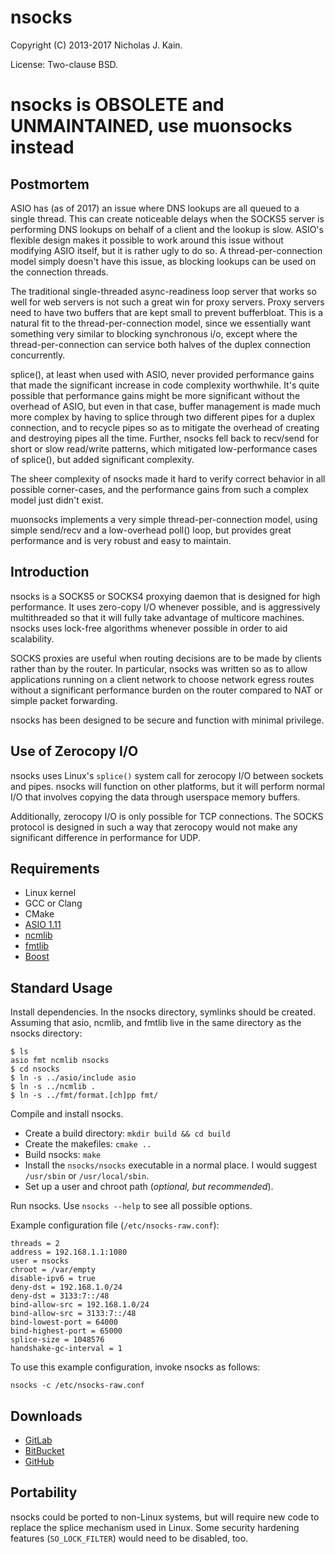 # nsocks
Copyright (C) 2013-2017 Nicholas J. Kain.

License: Two-clause BSD.

# nsocks is OBSOLETE and UNMAINTAINED, use muonsocks instead

## Postmortem

ASIO has (as of 2017) an issue where DNS lookups are all queued to a single
thread.  This can create noticeable delays when the SOCKS5 server is performing
DNS lookups on behalf of a client and the lookup is slow.  ASIO's flexible
design makes it possible to work around this issue without modifying ASIO
itself, but it is rather ugly to do so.  A thread-per-connection model simply
doesn't have this issue, as blocking lookups can be used on the connection
threads.

The traditional single-threaded async-readiness loop server that works so well
for web servers is not such a great win for proxy servers.  Proxy servers
need to have two buffers that are kept small to prevent bufferbloat.  This
is a natural fit to the thread-per-connection model, since we essentially
want something very similar to blocking synchronous i/o, except where the
thread-per-connection can service both halves of the duplex connection
concurrently.

splice(), at least when used with ASIO, never provided performance gains that
made the significant increase in code complexity worthwhile.  It's quite
possible that performance gains might be more significant without the overhead
of ASIO, but even in that case, buffer management is made much more complex by
having to splice through two different pipes for a duplex connection, and to
recycle pipes so as to mitigate the overhead of creating and destroying pipes
all the time.  Further, nsocks fell back to recv/send for short or slow
read/write patterns, which mitigated low-performance cases of splice(), but
added significant complexity.

The sheer complexity of nsocks made it hard to verify correct behavior in all
possible corner-cases, and the performance gains from such a complex model just
didn't exist.

muonsocks implements a very simple thread-per-connection model, using simple
send/recv and a low-overhead poll() loop, but provides great performance
and is very robust and easy to maintain.

## Introduction

nsocks is a SOCKS5 or SOCKS4 proxying daemon that is designed for
high performance.  It uses zero-copy I/O whenever possible, and is
aggressively multithreaded so that it will fully take advantage of
multicore machines.  nsocks uses lock-free algorithms whenever possible
in order to aid scalability.

SOCKS proxies are useful when routing decisions are to be made by clients
rather than by the router.  In particular, nsocks was written so as to
allow applications running on a client network to choose network egress
routes without a significant performance burden on the router compared
to NAT or simple packet forwarding.

nsocks has been designed to be secure and function with minimal privilege.

## Use of Zerocopy I/O

nsocks uses Linux's `splice()` system call for zerocopy I/O between
sockets and pipes.  nsocks will function on other platforms, but it
will perform normal I/O that involves copying the data through userspace
memory buffers.

Additionally, zerocopy I/O is only possible for TCP connections.
The SOCKS protocol is designed in such a way that zerocopy would not
make any significant difference in performance for UDP.

## Requirements

* Linux kernel
* GCC or Clang
* CMake
* [ASIO 1.11](https://think-async.com)
* [ncmlib](https://github.com/niklata/ncmlib)
* [fmtlib](https://github.com/fmtlib/fmt)
* [Boost](https://boost.org)

## Standard Usage

Install dependencies.  In the nsocks directory, symlinks should be created.
Assuming that asio, ncmlib, and fmtlib live in the same directory as
the nsocks directory:
```
$ ls
asio fmt ncmlib nsocks
$ cd nsocks
$ ln -s ../asio/include asio
$ ln -s ../ncmlib .
$ ln -s ../fmt/format.[ch]pp fmt/
```
Compile and install nsocks.
* Create a build directory: `mkdir build && cd build`
* Create the makefiles: `cmake ..`
* Build nsocks: `make`
* Install the `nsocks/nsocks` executable in a normal place.  I would
  suggest `/usr/sbin` or `/usr/local/sbin`.
* Set up a user and chroot path (_optional, but recommended_).

Run nsocks.  Use `nsocks --help` to see all possible options.

Example configuration file (`/etc/nsocks-raw.conf`):
```
threads = 2
address = 192.168.1.1:1080
user = nsocks
chroot = /var/empty
disable-ipv6 = true
deny-dst = 192.168.1.0/24
deny-dst = 3133:7::/48
bind-allow-src = 192.168.1.0/24
bind-allow-src = 3133:7::/48
bind-lowest-port = 64000
bind-highest-port = 65000
splice-size = 1048576
handshake-gc-interval = 1
```

To use this example configuration, invoke nsocks as follows:

`nsocks -c /etc/nsocks-raw.conf`

## Downloads

* [GitLab](https://gitlab.com/niklata/nsocks)
* [BitBucket](https://bitbucket.com/niklata/nsocks)
* [GitHub](https://github.com/niklata/nsocks)

## Portability

nsocks could be ported to non-Linux systems, but will require new code
to replace the splice mechanism used in Linux.  Some security hardening
features (`SO_LOCK_FILTER`) would need to be disabled, too.

